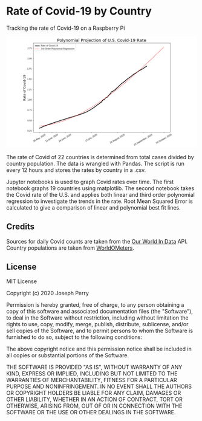 # Rate of Covid-19 by Country
Tracking the rate of Covid-19 on a Raspberry Pi

![Covid Rate](PolyLinPic.png)

The rate of Covid of 22 countries is determined from total cases divided by country population. The data is wrangled with Pandas. The script is run every 12 hours and stores the rates by country in a .csv. 

Jupyter notebooks is used to graph Covid rates over time. The first notebook graphs 19 countries using matplotlib. The second notebook takes the Covid rate of the U.S. and applies both linear and third order polynomial regression to investigate the trends in the rate. Root Mean Squared Error is calculated to give a comparison of linear and polynomial best fit lines.
## Credits
Sources for daily Covid counts are taken from the [Our World In Data](https://covid.ourworldindata.org/data/owid-covid-data.json) API. Country populations are taken from [WorldOMeters](https://www.worldometers.info/world-population/population-by-country/).

## License
MIT License

Copyright (c) 2020 Joseph Perry

Permission is hereby granted, free of charge, to any person obtaining a copy
of this software and associated documentation files (the "Software"), to deal
in the Software without restriction, including without limitation the rights
to use, copy, modify, merge, publish, distribute, sublicense, and/or sell
copies of the Software, and to permit persons to whom the Software is
furnished to do so, subject to the following conditions:

The above copyright notice and this permission notice shall be included in all
copies or substantial portions of the Software.

THE SOFTWARE IS PROVIDED "AS IS", WITHOUT WARRANTY OF ANY KIND, EXPRESS OR
IMPLIED, INCLUDING BUT NOT LIMITED TO THE WARRANTIES OF MERCHANTABILITY,
FITNESS FOR A PARTICULAR PURPOSE AND NONINFRINGEMENT. IN NO EVENT SHALL THE
AUTHORS OR COPYRIGHT HOLDERS BE LIABLE FOR ANY CLAIM, DAMAGES OR OTHER
LIABILITY, WHETHER IN AN ACTION OF CONTRACT, TORT OR OTHERWISE, ARISING FROM,
OUT OF OR IN CONNECTION WITH THE SOFTWARE OR THE USE OR OTHER DEALINGS IN THE
SOFTWARE. 

